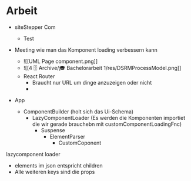 # Arbeit 
- siteStepper Com
	- Test

- Meeting wie man das Komponent loading verbessern kann 
	- ![[UML Page component.png]]
	- ![[4 🗄️ Archive/🎓 Bachelorarbeit 1/res/DSRMProcessModel.png]]
	- React Router 
		- Braucht nur URL um dinge anzuzeigen oder nicht
		- 
	




- App
	- ComponentBuilder (holt sich das Ui-Schema)
		- LazyComponentLoader (Es werden die Komponenten importiet die wir gerade brauchebn mit customComponentLoadingFnc)
			- Suspense
				- ElementParser
					- CustomCoponent

lazycomponent loader
- elements im json entspricht children 
- Alle weiteren keys sind die props 
